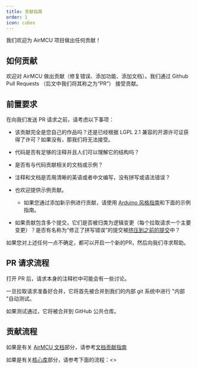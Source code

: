 ```yaml
---
title: 贡献指南
order: 1
icon: cubes
---
```


我们欢迎为 AirMCU 项目做出任何贡献！

## 如何贡献

欢迎对 AirMCU 做出贡献（修复错误、添加功能、添加文档）。我们通过 Github Pull Requests （后文中我们将其称之为“PR”） 接受贡献。

## 前置要求

在向我们发送 PR 请求之前，请考虑以下事项：

- 该贡献完全是您自己的作品吗？还是已经根据 LGPL 2.1 兼容的开源许可证获得了许可？如果没有，那我们将无法接受。

- 代码是否有足够的注释并且人们可以理解它的结构吗？

- 是否有与代码贡献相关的文档或示例？

- 注释和文档是否用清晰的英语或者中文编写，没有拼写或语法错误？

- 也欢迎提供示例贡献。

  - 如果您通过添加新示例进行贡献，请使用 [Arduino 风格指南](https://www.arduino.cc/en/Reference/StyleGuide)和下面的示例指南。

- 如果贡献包含多个提交，它们是否被归类为逻辑变更（每个拉取请求一个主要变更）？是否有名称为“修正了拼写错误”的提交被[挤压到之前的提交](https://eli.thegreenplace.net/2014/02/19/squashing-github-pull-requests-into-a-single-commit/)中？

如果您对上述任何一点不确定，都可以开启一个新的PR，然后向我们寻求帮助。

## PR 请求流程

打开 PR 后，请求本身的注释栏中可能会有一些讨论。

一旦拉取请求准备好合并，它将首先被合并到我们的内部 git 系统中进行 "内部 "自动测试。

如果测试通过，它将被合并到 GitHub 公共仓库。

## 贡献流程

如果是有关 [AirMCU 文档](https://arduino.luatos.com/)部分，请参考[文档贡献指南](./document)

如果是有关[核心库](https://github.com/Air-duino/Arduino-AirMCU)部分，请参考下面的流程：<>
